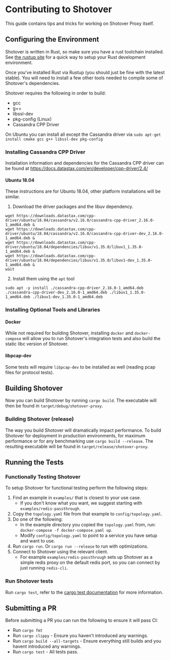 # Contributing to Shotover

This guide contains tips and tricks for working on Shotover Proxy itself.

## Configuring the Environment

Shotover is written in Rust, so make sure you have a rust toolchain installed. See [the rustup site](https://rustup.rs/) for a quick way to setup your Rust development environment.

Once you've installed Rust via Rustup (you should just be fine with the latest stable). You will need to install a few other tools needed to compile some of Shotover's dependencies.

Shotover requires the following in order to build:

* gcc
* g++
* libssl-dev
* pkg-config (Linux)
* Cassandra CPP Driver

On Ubuntu you can install all except the Cassandra driver via `sudo apt-get install cmake gcc g++ libssl-dev pkg-config`

### Installing Cassandra CPP Driver

Installation information and dependencies for the Cassandra CPP driver can be found at https://docs.datastax.com/en/developer/cpp-driver/2.4/

#### Ubuntu 18.04

These instructions are for Ubuntu 18.04, other platform installations will be similar.

1. Download the driver packages and the libuv dependency.

```
wget https://downloads.datastax.com/cpp-driver/ubuntu/18.04/cassandra/v2.16.0/cassandra-cpp-driver_2.16.0-1_amd64.deb &
wget https://downloads.datastax.com/cpp-driver/ubuntu/18.04/cassandra/v2.16.0/cassandra-cpp-driver-dev_2.16.0-1_amd64.deb &
wget https://downloads.datastax.com/cpp-driver/ubuntu/18.04/dependencies/libuv/v1.35.0/libuv1_1.35.0-1_amd64.deb &
wget https://downloads.datastax.com/cpp-driver/ubuntu/18.04/dependencies/libuv/v1.35.0/libuv1-dev_1.35.0-1_amd64.deb &
wait
```
2. Install them using the `apt` tool
```
sudo apt -y install ./cassandra-cpp-driver_2.16.0-1_amd64.deb ./cassandra-cpp-driver-dev_2.16.0-1_amd64.deb ./libuv1_1.35.0-1_amd64.deb ./libuv1-dev_1.35.0-1_amd64.deb
```

### Installing Optional Tools and Libraries

#### Docker
While not required for building Shotover, installing `docker` and `docker-compose` will allow you to run Shotover's integration tests and also build the static libc version of Shotover.

#### libpcap-dev
Some tests will require `libpcap-dev` to be installed as well (reading pcap files for protocol tests).

## Building Shotover 

Now you can build Shotover by running `cargo build`. The executable will then be found in `target/debug/shotover-proxy`.

### Building Shotover (release)

The way you build Shotover will dramatically impact performance. To build Shotover for deployment in production environments, for maximum performance or for any benchmarking use `cargo build --release`. The resulting executable will be found in `target/release/shotover-proxy`.

## Running the Tests

### Functionally Testing Shotover

To setup Shotover for functional testing perform the following steps:

1. Find an example in `examples/` that is closest to your use case.
    * If you don't know what you want, we suggest starting with `examples/redis-passthrough`.
2. Copy the `topology.yaml` file from that example to `config/topology.yaml`.
3. Do one of the following:
    * In the example directory you copied the `topology.yaml` from, run: `docker-compose -f docker-compose.yaml up`.
    * Modify `config/topology.yaml` to point to a service you have setup and want to use.
4. Run `cargo run`. Or `cargo run --release` to run with optimizations.
5. Connect to Shotover using the relevant client.
    * For example `examples/redis-passthrough` sets up Shotover as a simple redis proxy on the default redis port, so you can connect by just running `redis-cli`.

### Run Shotover tests

Run `cargo test`, refer to the [cargo test documentation](https://doc.rust-lang.org/cargo/commands/cargo-test.html) for more information.

## Submitting a PR

Before submitting a PR you can run the following to ensure it will pass CI:

* Run `cargo fmt`
* Run `cargo clippy` - Ensure you haven't introduced any warnings.
* Run `cargo build --all-targets` - Ensure everything still builds and you havent introduced any warnings.
* Run `cargo test` - All tests pass.
